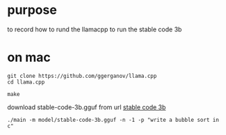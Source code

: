# purpose
to record how to rund the llamacpp to run the stable code 3b

# on mac 
```
git clone https://github.com/ggerganov/llama.cpp
cd llama.cpp 
```

```
make
```
download stable-code-3b.gguf from url [stable code 3b](https://huggingface.co/stabilityai/stable-code-3b/tree/main)
```
./main -m model/stable-code-3b.gguf -n -1 -p "write a bubble sort in c" 
```
